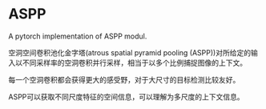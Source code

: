 # ASPP
A pytorch implementation of ASPP modul.

空洞空间卷积池化金字塔(atrous spatial pyramid pooling (ASPP))对所给定的输入以不同采样率的空洞卷积并行采样，相当于以多个比例捕捉图像的上下文。

每一个空洞卷积都会获得更大的感受野，对于大尺寸的目标检测比较友好。

ASPP可以获取不同尺度特征的空间信息，可以理解为多尺度的上下文信息。

